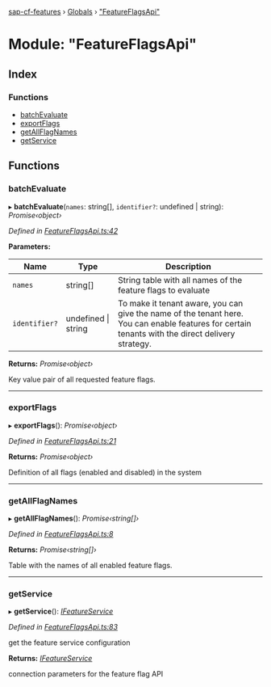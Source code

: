 [sap-cf-features](../README.md) › [Globals](../globals.md) › ["FeatureFlagsApi"](_featureflagsapi_.md)

# Module: "FeatureFlagsApi"

## Index

### Functions

* [batchEvaluate](_featureflagsapi_.md#batchevaluate)
* [exportFlags](_featureflagsapi_.md#exportflags)
* [getAllFlagNames](_featureflagsapi_.md#getallflagnames)
* [getService](_featureflagsapi_.md#getservice)

## Functions

###  batchEvaluate

▸ **batchEvaluate**(`names`: string[], `identifier?`: undefined | string): *Promise‹object›*

*Defined in [FeatureFlagsApi.ts:42](https://github.com/jowavp/sap-cf-features/blob/1547a1c/src/FeatureFlagsApi.ts#L42)*

**Parameters:**

Name | Type | Description |
------ | ------ | ------ |
`names` | string[] | String table with all names of the feature flags to evaluate |
`identifier?` | undefined &#124; string | To make it tenant aware, you can give the name of the tenant here. You can enable features for certain tenants with the direct delivery strategy. |

**Returns:** *Promise‹object›*

Key value pair of all requested feature flags.

___

###  exportFlags

▸ **exportFlags**(): *Promise‹object›*

*Defined in [FeatureFlagsApi.ts:21](https://github.com/jowavp/sap-cf-features/blob/1547a1c/src/FeatureFlagsApi.ts#L21)*

**Returns:** *Promise‹object›*

Definition of all flags (enabled and disabled) in the system

___

###  getAllFlagNames

▸ **getAllFlagNames**(): *Promise‹string[]›*

*Defined in [FeatureFlagsApi.ts:8](https://github.com/jowavp/sap-cf-features/blob/1547a1c/src/FeatureFlagsApi.ts#L8)*

**Returns:** *Promise‹string[]›*

Table with the names of all enabled feature flags.

___

###  getService

▸ **getService**(): *[IFeatureService](_types_index_.md#ifeatureservice)*

*Defined in [FeatureFlagsApi.ts:83](https://github.com/jowavp/sap-cf-features/blob/1547a1c/src/FeatureFlagsApi.ts#L83)*

get the feature service configuration

**Returns:** *[IFeatureService](_types_index_.md#ifeatureservice)*

connection parameters for the feature flag API
